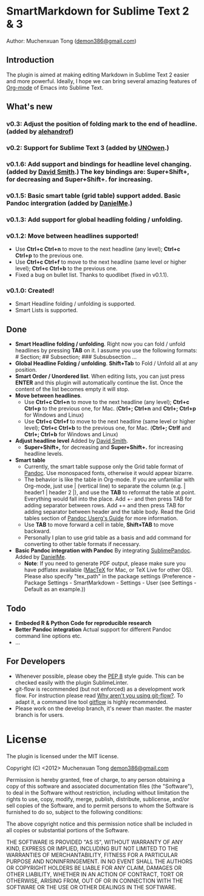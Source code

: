 # SmartMarkdown for Sublime Text 2 & 3

Author: Muchenxuan Tong (demon386@gmail.com)

## Introduction
The plugin is aimed at making editing Markdown in Sublime Text 2 easier and more powerful. Ideally, I hope we can bring several amazing features of [Org-mode](http://org-mode.org) of Emacs into Sublime Text.

## What's new
### v0.3: Adjust the position of folding mark to the end of headline. (added by [alehandrof](https://github.com/alehandrof))
### v0.2: Support for Sublime Text 3 (added by [UNOwen](https://github.com/UNOwen).)
### v0.1.6: Add support and bindings for headline level changing. (added by [David Smith](https://github.com/djs070).) The key bindings are: **Super+Shift+,** for decreasing and **Super+Shift+.** for increasing.
### v0.1.5: Basic smart table (grid table) support added. Basic Pandoc intergration (added by [DanielMe](https://github.com/DanielMe/).)
### v0.1.3: Add support for global headling folding / unfolding.
### v0.1.2: Move between headlines supported!
- Use **Ctrl+c Ctrl+n** to move to the next headline (any level); **Ctrl+c Ctrl+p** to the previous one.
- Use **Ctrl+c Ctrl+f** to move to the next headline (same level or higher level); **Ctrl+c Ctrl+b** to the previous one.
- Fixed a bug on bullet list. Thanks to quodlibet (fixed in v0.1.1).

### v0.1.0: Created!
- Smart Headline folding / unfolding is supported.
- Smart Lists is supported.

## Done
- **Smart Headline folding / unfolding**. Right now you can fold / unfold headlines by pressing **TAB** on it. I assume you use the following formats: # Section; ## Subsection; ### Subsubsection ...
- **Global Headline Folding / unfolding**. **Shift+Tab** to Fold / Unfold all at any position.
- **Smart Order / Unordered list**. When editing lists, you can just press **ENTER** and this plugin will automatically continue the list. Once the content of the list becomes empty it will stop.
- **Move between headlines**.
	- Use **Ctrl+c Ctrl+n** to move to the next headline (any level); **Ctrl+c Ctrl+p** to the previous one, for Mac. (**Ctrl+; Ctrl+n** and **Ctrl+; Ctrl+p** for Windows and Linux)
	- Use **Ctrl+c Ctrl+f** to move to the next headline (same level or higher level); **Ctrl+c Ctrl+b** to the previous one, for Mac. (**Ctrl+; Ctrlf** and **Ctrl+; Ctrl+b** for Windows and Linux)
- **Adjust headline level** Added by [David Smith](https://github.com/djs070).
    - **Super+Shift+,** for decreasing and **Super+Shift+.** for increasing headline levels.
- **Smart table**
	- Currently, the smart table suppose only the Grid table format of [Pandoc](http://johnmacfarlane.net/pandoc/README.html). Use monospaced fonts, otherwise it would appear bizarre.
	- The behavior is like the table in Org-mode. If you are unfamiliar with Org-mode, just use | (vertical line) to separate the column (e.g. | header1 | header 2 |), and use the **TAB** to reformat the table at point. Everything would fall into the place. Add +- and then press TAB for adding separator between rows. Add += and then press TAB for adding separator between header and the table body. Read the Grid tables section of [Pandoc Userg's Guide](http://johnmacfarlane.net/pandoc/README.html#tables) for more information.
	- Use **TAB** to move forward a cell in table, **Shift+TAB** to move backward.
	- Personally I plan to use grid table as a basis and add command for converting to other table formats if necessary.
- **Basic Pandoc integration with Pandoc** By integrating [SublimePandoc](https://github.com/jclement/SublimePandoc). Added by [DanielMe](https://github.com/DanielMe/).
	- **Note**: If you need to generate PDF output, please make sure you have pdflatex available ([MacTeX](http://www.tug.org/mactex/2012/) for Mac, or TeX Live for other OS). Please also specify "tex_path" in the package settings (Preference - Package Settings - SmartMarkdown - Settings - User (see Settings - Default as an example.))

## Todo
- **Embeded R & Python Code for reproducible research**
- **Better Pandoc integration** Actual support for different Pandoc command line options etc.
- ...


## For Developers
- Whenever possible, please obey the [PEP 8](http://www.python.org/dev/peps/pep-0008/) style guide. This can be checked easily with the plugin SublimeLinter.
- git-flow is recommended (but not enforced) as a development work flow. For instruction please read [Why aren't you using git-flow?](http://jeffkreeftmeijer.com/2010/why-arent-you-using-git-flow/). To adapt it, a command line tool [gitflow](https://github.com/nvie/gitflow/) is highly recommended.
- Please work on the develop branch, it's newer than master. the master branch is for users.

# License
The plugin is licensed under the MIT license.


Copyright (C) <2012> Muchenxuan Tong <demon386@gmail.com>

Permission is hereby granted, free of charge, to any person obtaining a copy of this software and associated documentation files (the "Software"), to deal in the Software without restriction, including without limitation the rights to use, copy, modify, merge, publish, distribute, sublicense, and/or sell copies of the Software, and to permit persons to whom the Software is furnished to do so, subject to the following conditions:

The above copyright notice and this permission notice shall be included in all copies or substantial portions of the Software.

THE SOFTWARE IS PROVIDED "AS IS", WITHOUT WARRANTY OF ANY KIND, EXPRESS OR IMPLIED, INCLUDING BUT NOT LIMITED TO THE WARRANTIES OF MERCHANTABILITY, FITNESS FOR A PARTICULAR PURPOSE AND NONINFRINGEMENT. IN NO EVENT SHALL THE AUTHORS OR COPYRIGHT HOLDERS BE LIABLE FOR ANY CLAIM, DAMAGES OR OTHER LIABILITY, WHETHER IN AN ACTION OF CONTRACT, TORT OR OTHERWISE, ARISING FROM, OUT OF OR IN CONNECTION WITH THE SOFTWARE OR THE USE OR OTHER DEALINGS IN THE SOFTWARE.
